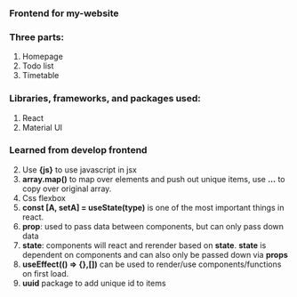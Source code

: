 ### Frontend for my-website

### Three parts:
1. Homepage
2. Todo list
3. Timetable

### Libraries, frameworks, and packages used:
1. React
2. Material UI

### Learned from develop frontend 

2. Use **{js}** to use javascript in jsx
3. **array.map()** to map over elements and push out unique items, use **...** to copy over original array.
4. Css flexbox 
6. **const [A, setA] = useState(type)** is one of the most important things in react.
7.  **prop**: used to pass data between components, but can only pass down data
2. **state**: components will react and rerender based on **state**. **state** is dependent on components and can also only be passed down via **props**
6. **useEffect(() => {},[])** can be used to render/use components/functions on first load.
7. **uuid** package to add unique id to items